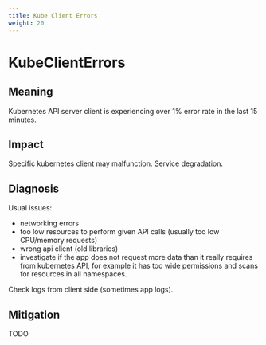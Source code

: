 ```yaml
---
title: Kube Client Errors
weight: 20
---
```


# KubeClientErrors

## Meaning

Kubernetes API server client is experiencing over 1% error rate in the last 15 minutes.

## Impact

Specific kubernetes client may malfunction. Service degradation.

## Diagnosis

Usual issues:

- networking errors
- too low resources to perform given API calls (usually too low CPU/memory requests)
- wrong api client (old libraries)
- investigate if the app does not request more data than it really requires
  from kubernetes API, for example it has too wide permissions and scans for
  resources in all namespaces.

Check logs from client side (sometimes app logs).


## Mitigation

TODO
